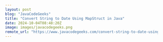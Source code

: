 ```yaml
---
layout: post
blog: "JavaCodeGeeks"
title: "Convert String to Date Using MapStruct in Java"
date: 2024-10-04T08:48:20Z
image: images/javacodegeeks.png
remote_url: "https://www.javacodegeeks.com/convert-string-to-date-using-mapstruct-in-java.html"
---
```

